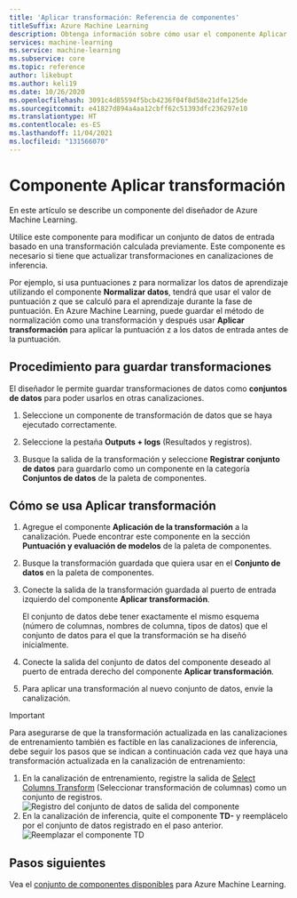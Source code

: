 ```yaml
---
title: 'Aplicar transformación: Referencia de componentes'
titleSuffix: Azure Machine Learning
description: Obtenga información sobre cómo usar el componente Aplicar transformación en Azure Machine Learning para modificar un conjunto de datos de entrada basado en una transformación calculada previamente.
services: machine-learning
ms.service: machine-learning
ms.subservice: core
ms.topic: reference
author: likebupt
ms.author: keli19
ms.date: 10/26/2020
ms.openlocfilehash: 3091c4d85594f5bcb4236f04f8d58e21dfe125de
ms.sourcegitcommit: e41827d894a4aa12cbff62c51393dfc236297e10
ms.translationtype: HT
ms.contentlocale: es-ES
ms.lasthandoff: 11/04/2021
ms.locfileid: "131566070"
---
```

# <a name="apply-transformation-component"></a>Componente Aplicar transformación

En este artículo se describe un componente del diseñador de Azure Machine Learning.

Utilice este componente para modificar un conjunto de datos de entrada basado en una transformación calculada previamente. Este componente es necesario si tiene que actualizar transformaciones en canalizaciones de inferencia.

Por ejemplo, si usa puntuaciones z para normalizar los datos de aprendizaje utilizando el componente **Normalizar datos**, tendrá que usar el valor de puntuación z que se calculó para el aprendizaje durante la fase de puntuación. En Azure Machine Learning, puede guardar el método de normalización como una transformación y después usar **Aplicar transformación** para aplicar la puntuación z a los datos de entrada antes de la puntuación.

## <a name="how-to-save-transformations"></a>Procedimiento para guardar transformaciones

El diseñador le permite guardar transformaciones de datos como **conjuntos de datos** para poder usarlos en otras canalizaciones.

1. Seleccione un componente de transformación de datos que se haya ejecutado correctamente.

1. Seleccione la pestaña **Outputs + logs** (Resultados y registros).

1. Busque la salida de la transformación y seleccione **Registrar conjunto de datos** para guardarlo como un componente en la categoría **Conjuntos de datos** de la paleta de componentes.

## <a name="how-to-use-apply-transformation"></a>Cómo se usa Aplicar transformación  
  
1. Agregue el componente **Aplicación de la transformación** a la canalización. Puede encontrar este componente en la sección **Puntuación y evaluación de modelos** de la paleta de componentes. 
  
1. Busque la transformación guardada que quiera usar en el **Conjunto de datos** en la paleta de componentes.

1. Conecte la salida de la transformación guardada al puerto de entrada izquierdo del componente **Aplicar transformación**.

    El conjunto de datos debe tener exactamente el mismo esquema (número de columnas, nombres de columna, tipos de datos) que el conjunto de datos para el que la transformación se ha diseñó inicialmente.  
  
1. Conecte la salida del conjunto de datos del componente deseado al puerto de entrada derecho del componente **Aplicar transformación**.
  
1. Para aplicar una transformación al nuevo conjunto de datos, envíe la canalización.  

> [!IMPORTANT]
> Para asegurarse de que la transformación actualizada en las canalizaciones de entrenamiento también es factible en las canalizaciones de inferencia, debe seguir los pasos que se indican a continuación cada vez que haya una transformación actualizada en la canalización de entrenamiento:
> 1. En la canalización de entrenamiento, registre la salida de [Select Columns Transform](select-columns-transform.md) (Seleccionar transformación de columnas) como un conjunto de registros.
> ![Registro del conjunto de datos de salida del componente](media/module/select-columns-transform-register-dataset.png)
> 1. En la canalización de inferencia, quite el componente **TD-** y reemplácelo por el conjunto de datos registrado en el paso anterior.
> ![Reemplazar el componente TD](media/module/replace-tranformation-directory.png)

## <a name="next-steps"></a>Pasos siguientes

Vea el [conjunto de componentes disponibles](component-reference.md) para Azure Machine Learning. 